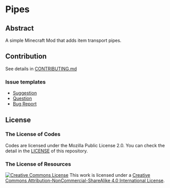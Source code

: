 # Pipes
## Abstract
A simple Minecraft Mod that adds item transport pipes.

## Contribution
See details in [CONTRIBUTING.md](/.github/CONTRIBUTING.md)

### Issue templates
* [Suggestion](https://github.com/CrafterKina/Pipes/issues/new?title=%5BSuggestion%5D)
* [Question](https://github.com/CrafterKina/Pipes/issues/new?title=%5BQuestion%5D)
* [Bug Report](https://github.com/CrafterKina/Pipes/issues/new?title=%5BBug%5D&body=Execution%20environment%0D%0A---%0D%0A%0D%0ASteps%20to%20reproduce%0D%0A---%0D%0A1.%0D%0A%0D%0AExpected%20Behavior%0D%0A---%0D%0A%0D%0AActual%20Behavior%0D%0A---%0D%0A%3Cdetails%3E%0D%0A%20%20%20%20%3Csummary%3ECrash%20log%3C%2Fsummary%3E%0D%0A%20%20%20%20%3Ccode%3E%0D%0A%20%20%20%20%2F%2F%20Crash%20log...%0D%0A%20%20%20%20%3C%2Fcode%3E%0D%0A%3C%2Fdetails%3E)

## License
### The License of Codes
Codes are licensed under the Mozilla Public License 2.0.
You can check the detail in the [LICENSE](/LICENSE) of this repository.

### The License of Resources
[![Creative Commons License][cc-by-nc-sa-img]][cc-by-nc-sa]
This work is licensed under a [Creative Commons Attribution-NonCommercial-ShareAlike 4.0 International License][cc-by-nc-sa].

[cc-by-nc-sa]:https://creativecommons.org/licenses/by-nc-sa/4.0
[cc-by-nc-sa-img]:https://licensebuttons.net/l/by-nc-sa/4.0/88x31.png
